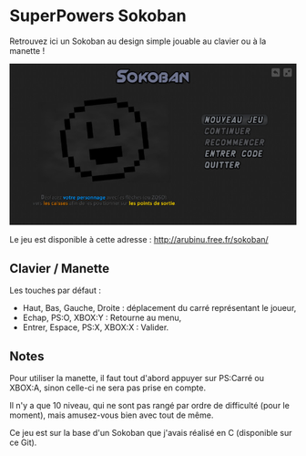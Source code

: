 SuperPowers Sokoban
====================

Retrouvez ici un Sokoban au design simple jouable au clavier ou à la manette !

![Démo du jeu](/small.jpg?raw=true "Démo du jeu")

Le jeu est disponible à cette adresse : http://arubinu.free.fr/sokoban/

## Clavier / Manette

Les touches par défaut :
 - Haut, Bas, Gauche, Droite : déplacement du carré représentant le joueur,
 - Echap, PS:O, XBOX:Y : Retourne au menu,
 - Entrer, Espace, PS:X, XBOX:X : Valider.

## Notes

Pour utiliser la manette, il faut tout d'abord appuyer sur PS:Carré ou XBOX:A, sinon celle-ci ne sera pas prise en compte.

Il n'y a que 10 niveau, qui ne sont pas rangé par ordre de difficulté (pour le moment), mais amusez-vous bien avec tout de même.

Ce jeu est sur la base d'un Sokoban que j'avais réalisé en C (disponible sur ce Git).

